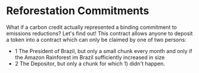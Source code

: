 # Reforestation Commitments

What if a carbon credit actually represented a binding commitment to emissions reductions?
Let's find out! This contract allows anyone to deposit a token into a contract which can only be claimed by one of two persons:
- 1 The President of Brazil, but only a small chunk every month and only if the Amazon Rainforest im Brazil sufficiently increased in size
- 2 The Depositor, but only a chunk for which 1) didn't happen.
